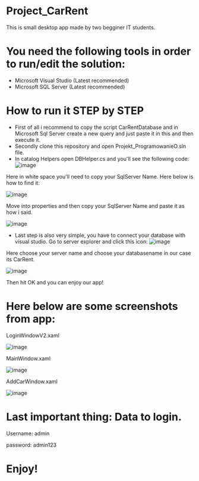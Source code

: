 # Project_CarRent

This is small desktop app made by two begginer IT students.

# **You need the following tools in order to run/edit the solution:**

- Microsoft Visual Studio (Latest recommended)
- Microsoft SQL Server (Latest recommended)
# How to run it STEP by STEP
- First of all i recommend to copy the script CarRentDatabase and in Microsoft Sql Server create a new query and just paste it in this and then execute it.
- Secondly clone this repository and open Projekt_ProgramowanieO.sln file.
- In catalog Helpers open DBHelper.cs and you'll see the following code:
![image](https://user-images.githubusercontent.com/93732795/174332847-a3e7ffe6-b2fb-424f-a96e-62b9e64ba817.png)

Here in white space you'll need to copy your SqlServer Name. Here below is how to find it:


![image](https://user-images.githubusercontent.com/93732795/174333331-a23d7bbb-3201-4bc5-8c25-dcb43d6c5ba3.png)

Move into properties and then copy your SqlServer Name and paste it as how i said.

![image](https://user-images.githubusercontent.com/93732795/174333588-d3792099-8e97-4d52-8975-e9ebef709b01.png)

- Last step is also very simple, you have to connect your database with visual studio.
Go to server explorer and click this icon: ![image](https://user-images.githubusercontent.com/93732795/174334182-93795fbb-46a4-4b9f-8e37-0c52e9e4b737.png)


Here choose your server name and choose your databasename in our case its CarRent.

![image](https://user-images.githubusercontent.com/93732795/174334357-26d2fd60-bde7-45e0-8650-e83aff770cf1.png)


Then hit OK and you can enjoy our app!

# Here below are some screenshots from app:


LoginWindowV2.xaml


![image](https://user-images.githubusercontent.com/93732795/174335953-1354a611-0495-40a0-8bcd-e5dd51b88118.png)


MainWindow.xaml

![image](https://user-images.githubusercontent.com/93732795/174336045-b3e03b83-4a65-48f9-bb5a-30646d8c9cd8.png)

AddCarWindow.xaml

![image](https://user-images.githubusercontent.com/93732795/174336114-6c7ee9bf-e137-455a-91f7-4ff96cd4f08b.png)


# Last important thing: Data to login.
Username: admin

password: admin123



# Enjoy!


  
